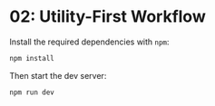 # 02: Utility-First Workflow

Install the required dependencies with `npm`:

```sh
npm install
```

Then start the dev server:

```sh
npm run dev
```